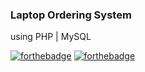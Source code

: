 ### Laptop Ordering System
using PHP | MySQL

[![forthebadge](https://forthebadge.com/images/badges/check-it-out.svg)](https://forthebadge.com) [![forthebadge](https://forthebadge.com/images/badges/winter-is-coming.svg)](https://forthebadge.com)





